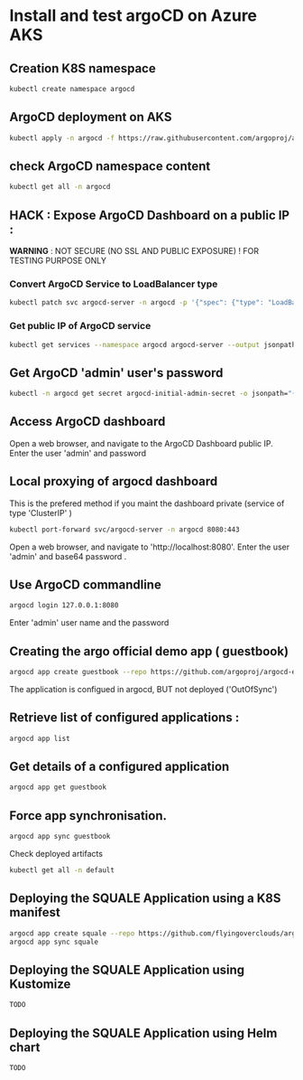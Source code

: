 # Install and test argoCD on Azure AKS   

## Creation K8S namespace
```sh
kubectl create namespace argocd
```

## ArgoCD deployment on AKS
```sh
kubectl apply -n argocd -f https://raw.githubusercontent.com/argoproj/argo-cd/stable/manifests/install.yaml
```

## check ArgoCD namespace content
```sh
kubectl get all -n argocd
```

## HACK : Expose ArgoCD Dashboard on a public IP :
__WARNING__ : NOT SECURE  (NO SSL AND PUBLIC EXPOSURE) ! FOR TESTING PURPOSE ONLY

### Convert ArgoCD Service to LoadBalancer type
```sh
kubectl patch svc argocd-server -n argocd -p '{"spec": {"type": "LoadBalancer"}}'
```

### Get public IP of ArgoCD service
```sh
kubectl get services --namespace argocd argocd-server --output jsonpath='{.status.loadBalancer.ingress[0].ip}'
```

## Get ArgoCD 'admin' user's password 
```sh
kubectl -n argocd get secret argocd-initial-admin-secret -o jsonpath="{.data.password}" | base64 -d; echo 
```


## Access ArgoCD dashboard
Open a web browser, and navigate to the ArgoCD Dashboard public IP.
Enter the user 'admin' and  password

## Local proxying of argocd dashboard
This is the prefered method if you maint the dashboard private (service of type 'ClusterIP' )
```sh
kubectl port-forward svc/argocd-server -n argocd 8080:443
```
Open a web browser, and navigate to 'http://localhost:8080'.
Enter the user 'admin' and base64 password .

## Use ArgoCD commandline 
```sh
argocd login 127.0.0.1:8080
```
Enter 'admin' user name and the password


## Creating the argo official demo app ( guestbook)
```sh
argocd app create guestbook --repo https://github.com/argoproj/argocd-example-apps.git --path guestbook --dest-server https://kubernetes.default.svc --dest-namespace default
```
The application is configued in argocd, BUT not deployed ('OutOfSync')

## Retrieve list of configured applications :
```sh
argocd app list
```

## Get details of a configured application
```sh
argocd app get guestbook
```

## Force app synchronisation. 

```sh
argocd app sync guestbook
```

Check deployed artifacts
```sh
kubectl get all -n default
```

## Deploying the SQUALE Application using a K8S manifest
```sh
argocd app create squale --repo https://github.com/flyingoverclouds/argodemo.git --path argosquale --dest-server  https://kubernetes.default.svc --dest-namespace default
argocd app sync squale
```

## Deploying the SQUALE Application using Kustomize
```sh
TODO
```


## Deploying the SQUALE Application using Helm chart
```sh
TODO
```